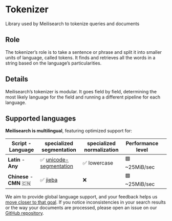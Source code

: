 # Tokenizer
Library used by Meilisearch to tokenize queries and documents

## Role

The tokenizer’s role is to take a sentence or phrase and split it into smaller units of language, called tokens. It finds and retrieves all the words in a string based on the language’s particularities.

## Details

Meilisearch’s tokenizer is modular. It goes field by field, determining the most likely language for the field and running a different pipeline for each language.

## Supported languages

**Meilisearch is multilingual**, featuring optimized support for:


|  Script - Language  |                           specialized segmentation                            | specialized normalization | Performance level |   |
|---------------------|-------------------------------------------------------------------------------|---------------------------|-------------------|---|
| **Latin** - **Any** | ✅ [unicode-segmentation](https://github.com/unicode-rs/unicode-segmentation) | ✅ lowercase              | 🟩 ~25MiB/sec    |   |
| **Chinese** - **CMN** 🇨🇳 | ✅ [jieba](https://github.com/messense/jieba-rs) | ❌              | 🟩 ~25MiB/sec    |   |


We aim to provide global language support, and your feedback helps us [move closer to that goal](https://docs.meilisearch.com/learn/advanced/language.html#improving-our-language-support). If you notice inconsistencies in your search results or the way your documents are processed, please open an issue on our [GitHub repository](https://github.com/meilisearch/tokenizer/issues/new/choose).

